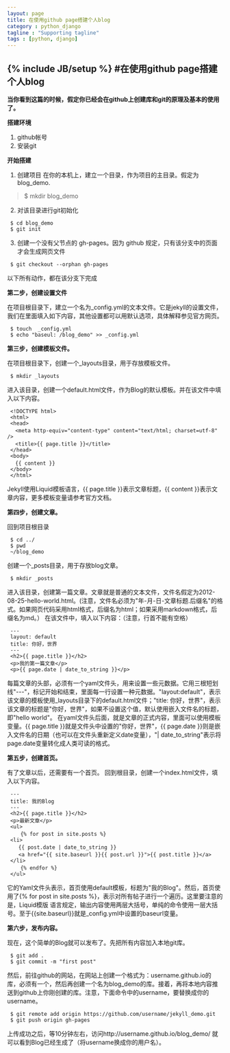 ```yaml
---
layout: page
title: 在使用github page搭建个人blog
category : python_django
tagline : "Supporting tagline"
tags : [python, django]
---
```

{% include JB/setup %}
#在使用github page搭建个人blog
---
**当你看到这篇的时候，假定你已经会在github上创建库和git的原理及基本的使用了。**

**搭建环境**

1. github帐号
2. 安装git

**开始搭建**

1. 创建项目
在你的本机上，建立一个目录，作为项目的主目录。假定为blog_demo.

> $ mkdir blog_demo

2. 对该目录进行git初始化
```
 $ cd blog_demo
 $ git init
```
3. 创建一个没有父节点的 gh-pages。因为 github 规定，只有该分支中的页面才会生成网页文件
```
 $ git checkout --orphan gh-pages
```
以下所有动作，都在该分支下完成

**第二步，创建设置文件**

在项目根目录下，建立一个名为_config.yml的文本文件。它是jekyll的设置文件，我们在里面填入如下内容，其他设置都可以用默认选项，具体解释参见官方网页。
```
 $ touch  _config.yml
 $ echo "baseul: /blog_demo" >> _config.yml
```
**第三步，创建模板文件。**

在项目根目录下，创建一个_layouts目录，用于存放模板文件。
```
 $ mkdir _layouts
```
进入该目录，创建一个default.html文件，作为Blog的默认模板。并在该文件中填入以下内容。
```
 <!DOCTYPE html>
 <html>
 <head>
 　<meta http-equiv="content-type" content="text/html; charset=utf-8" />
 　<title>{{ page.title }}</title>
 </head>
 <body>
 　{{ content }}
 </body>
 </html>
```
Jekyll使用Liquid模板语言，{{ page.title }}表示文章标题，{{ content }}表示文章内容，更多模板变量请参考官方文档。

**第四步，创建文章。**

回到项目根目录
```
 $ cd ../
 $ pwd
 ~/blog_demo
```
创建一个_posts目录，用于存放blog文章。
```
 $ mkdir _posts
```
进入该目录，创建第一篇文章。文章就是普通的文本文件，文件名假定为2012-08-25-hello-world.html。(注意，文件名必须为"年-月-日-文章标题.后缀名"的格式。如果网页代码采用html格式，后缀名为html；如果采用markdown格式，后缀名为md。）
在该文件中，填入以下内容：（注意，行首不能有空格）
```
 ---
 layout: default
 title: 你好，世界
 ---
 <h2>{{ page.title }}</h2>
 <p>我的第一篇文章</p>
 <p>{{ page.date | date_to_string }}</p>
```
每篇文章的头部，必须有一个yaml文件头，用来设置一些元数据。它用三根短划线"---"，标记开始和结束，里面每一行设置一种元数据。"layout:default"，表示该文章的模板使用_layouts目录下的default.html文件；"title: 你好，世界"，表示该文章的标题是"你好，世界"，如果不设置这个值，默认使用嵌入文件名的标题，即"hello world"。
在yaml文件头后面，就是文章的正式内容，里面可以使用模板变量。{{ page.title }}就是文件头中设置的"你好，世界"，{{ page.date }}则是嵌入文件名的日期（也可以在文件头重新定义date变量），"| date_to_string"表示将page.date变量转化成人类可读的格式。

**第五步，创建首页。**

有了文章以后，还需要有一个首页。
回到根目录，创建一个index.html文件，填入以下内容。
```
 --- 
 title: 我的Blog
 ---
 <h2>{{ page.title }}</h2>
 <p>最新文章</p>
 <ul>
 　　{% for post in site.posts %}
 <li>
 　 {{ post.date | date_to_string }} 
 　 <a href="{{ site.baseurl }}{{ post.url }}">{{ post.title }}</a>
 </li>
 　　{% endfor %}
 </ul>
```
它的Yaml文件头表示，首页使用default模板，标题为"我的Blog"。然后，首页使用了{% for post in site.posts %}，表示对所有帖子进行一个遍历。这里要注意的是，Liquid模版  语言规定，输出内容使用两层大括号，单纯的命令使用一层大括号。至于{{site.baseurl}}就是_config.yml中设置的baseurl变量。

**第六步，发布内容。**

现在，这个简单的Blog就可以发布了。先把所有内容加入本地git库。
```
 $ git add .
 $ git commit -m "first post"
```
然后，前往github的网站，在网站上创建一个格式为：username.github.io的库，必须有一个，然后再创建一个名为blog_demo的库。接着，再将本地内容推送到github上你刚创建的库。注意，下面命令中的username，要替换成你的username。
```
 $ git remote add origin https://github.com/username/jekyll_demo.git
 $ git push origin gh-pages
```
上传成功之后，等10分钟左右，访问http://username.github.io/blog_demo/ 就可以看到Blog已经生成了（将username换成你的用户名）。
